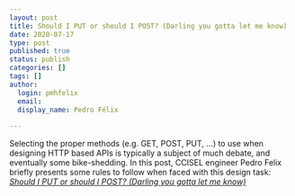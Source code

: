 ```yaml
---
layout: post
title: Should I PUT or should I POST? (Darling you gotta let me know)
date: 2020-07-17
type: post
published: true
status: publish
categories: []
tags: []
author:
  login: pmhfelix
  email: 
  display_name: Pedro Félix
  
---
```


Selecting the proper methods (e.g. GET, POST, PUT, …) to use when designing HTTP
based APIs is typically a subject of much debate, and eventually some
bike-shedding. In this post, CCISEL engineer Pedro Felix briefly presents some
rules to follow when faced with this design task:
[_Should I PUT or should I POST? (Darling you gotta let me know)_](https://blog.pedrofelix.org/2016/10/25/should-i-put-or-should-i-post-darling-you-gotta-let-me-know)